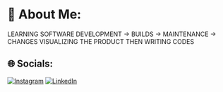 <!-- - 👋 Hi, I’m @shashankkestwal
- 👀 I’m interested in a lot of things.
- 🌱 I’m currently learning everything I can find.
- 💞️ I’m looking to collaborate on anything.
- 📫 How to reach me
 -->
# 💫 About Me:
LEARNING SOFTWARE DEVELOPMENT -> BUILDS -> MAINTENANCE -> CHANGES
VISUALIZING THE PRODUCT THEN WRITING CODES


## 🌐 Socials:
[![Instagram](https://img.shields.io/badge/Instagram-%23E4405F.svg?logo=Instagram&logoColor=white)](https://instagram.com/shashank_kestwal) [![LinkedIn](https://img.shields.io/badge/LinkedIn-%230077B5.svg?logo=linkedin&logoColor=white)](https://www.linkedin.com/in/shashank-kestwal-b51796212/) 
